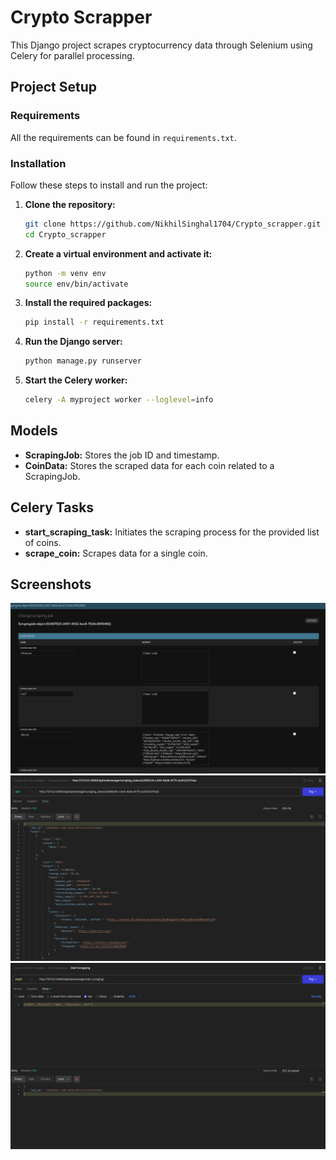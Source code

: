 # Crypto Scrapper 

This Django project scrapes cryptocurrency data through Selenium using Celery for parallel processing. 

## Project Setup 

### Requirements 

All the requirements can be found in `requirements.txt`.

### Installation 

Follow these steps to install and run the project:

1. **Clone the repository:**
    ```bash
    git clone https://github.com/NikhilSinghal1704/Crypto_scrapper.git
    cd Crypto_scrapper
    ```

2. **Create a virtual environment and activate it:**
    ```bash
    python -m venv env
    source env/bin/activate
    ```

3. **Install the required packages:**
    ```bash
    pip install -r requirements.txt
    ```

4. **Run the Django server:**
    ```bash
    python manage.py runserver
    ```

5. **Start the Celery worker:**
    ```bash
    celery -A myproject worker --loglevel=info
    ```

## Models

- **ScrapingJob:** Stores the job ID and timestamp.
- **CoinData:** Stores the scraped data for each coin related to a ScrapingJob.

## Celery Tasks

- **start_scraping_task:** Initiates the scraping process for the provided list of coins.
- **scrape_coin:** Scrapes data for a single coin.

## Screenshots

![Admin](https://github.com/NikhilSinghal1704/Crypto_scrapper/blob/main/Screenshots/admin.png)
![Postman Scrapping Status](https://github.com/NikhilSinghal1704/Crypto_scrapper/blob/main/Screenshots/postman_scrapping_status.png)
![Postman Start Scrapping](https://github.com/NikhilSinghal1704/Crypto_scrapper/blob/main/Screenshots/postman_start_scrapping.png)